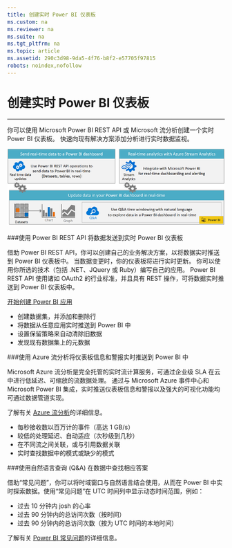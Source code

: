 ```yaml
---
title: 创建实时 Power BI 仪表板
ms.custom: na
ms.reviewer: na
ms.suite: na
ms.tgt_pltfrm: na
ms.topic: article
ms.assetid: 290c3d98-9da5-4f76-b8f2-e57705f97815
robots: noindex,nofollow
---
```

# 创建实时 Power BI 仪表板
---

你可以使用 Microsoft Power BI REST API 或 Microsoft 流分析创建一个实时 Power BI 仪表板。
快速向现有解决方案添加分析进行实时数据监视。

![rtd](../Image/rtd.png)

###使用 Power BI REST API 将数据发送到实时 Power BI 仪表板

借助 Power BI REST API，你可以创建自己的业务解决方案，以将数据实时推送到 Power BI 仪表板中。
当数据变更时，你的仪表板将进行实时更新。
你可以使用你所选的技术（包括 .NET、JQuery 或 Ruby）编写自己的应用。
Power BI REST API 使用诸如 OAuth2 的行业标准，并且具有 REST 操作，可将数据实时推送到 Power BI 仪表板中。


[开始创建 Power BI 应用](Get-started-creating-a-Power-BI-app.md)

-   创建数据集，并添加和删除行
-   将数据从任意应用实时推送到 Power BI 中
-   设置保留策略来自动清除旧数据
-   发现现有数据集上的元数据

###使用 Azure 流分析将仪表板信息和警报实时推送到 Power BI 中

Microsoft Azure 流分析是完全托管的实时流计算服务，可通过企业级 SLA 在云中进行低延迟、可缩放的流数据处理。
通过与 Microsoft Azure 事件中心和 Microsoft Power BI 集成，实时推送仪表板信息和警报以及强大的可视化功能均可通过数据管道实现。


了解有关 [Azure 流分析](http://azure.microsoft.com/services/stream-analytics)的详细信息。

-   每秒接收数以百万计的事件（高达 1 GB/s）
-   较低的处理延迟、自动适应（次秒级到几秒）
-   在不同流之间关联，或与引用数据关联
-   实时查找数据中的模式或缺少的模式

###使用自然语言查询 (Q&A) 在数据中查找相应答案

借助“常见问题”，你可以将时域窗口与自然语言结合使用，从而在 Power BI 中实时探索数据。使用“常见问题”在 UTC 时间列中显示动态时间范围，例如：
-   过去 10 分钟内 josh 的心率
-   过去 90 分钟内的总访问次数（按时间）
-   过去 90 分钟内的总访问次数（按为 UTC 时间的本地时间）

了解有关 [Power BI 常见问题](https://support.powerbi.com/knowledgebase/articles/474690)的详细信息。




